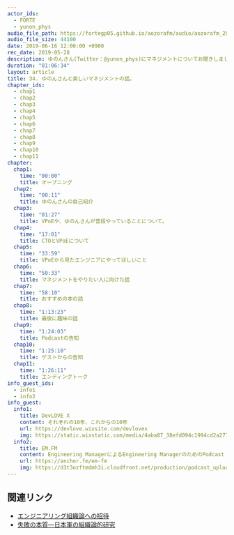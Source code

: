 ```yaml
---
actor_ids:
  - FORTE
  - yunon_phys
audio_file_path: https://fortegp05.github.io/aozorafm/audio/aozorafm_20190618_01.mp3
audio_file_size: 44100
date: 2019-06-16 12:00:00 +0900
rec_date: 2019-05-28
description: ゆのんさん(Twitter：@yunon_phys)にマネジメントについてお聞きしました。
duration: "01:06:34"
layout: article
title: 34. ゆのんさんと楽しいマネジメントの話。
chapter_ids:
  - chap1
  - chap2
  - chap3
  - chap4
  - chap5
  - chap6
  - chap7
  - chap8
  - chap9
  - chap10
  - chap11
chapter:
  chap1:
    time: "00:00"
    title: オープニング
  chap2:
    time: "00:11"
    title: ゆのんさんの自己紹介
  chap3:
    time: "01:27"
    title: VPoEや、ゆのんさんが普段やっていることについて。
  chap4:
    time: "17:01"
    title: CTOとVPoEについて
  chap5:
    time: "33:59"
    title: VPoEから見たエンジニアにやってほしいこと
  chap6:
    time: "50:33"
    title: マネジメントをやりたい人に向けた話
  chap7:
    time: "58:10"
    title: おすすめの本の話
  chap8:
    time: "1:13:23"
    title: 最後に趣味の話
  chap9:
    time: "1:24:03"
    title: Podcastの告知
  chap10:
    time: "1:25:10"
    title: ゲストからの告知
  chap11:
    time: "1:26:11"
    title: エンディングトーク
info_guest_ids:
  - info1
  - info2
info_guest:
  info1:
    title: DevLOVE X
    content: それぞれの10年、これからの10年
    url: https://devlove.wixsite.com/devlovex
    img: https://static.wixstatic.com/media/4aba87_38efd094c1994cd2a277d5547890db4c~mv2.png/v1/fill/w_900,h_300,al_c/4aba87_38efd094c1994cd2a277d5547890db4c~mv2.png
  info2:
    title: EM.FM
    content: Engineering ManagerによるEngineering ManagerのためのPodcast
    url: https://anchor.fm/em-fm
    img: https://d3t3ozftmdmh3i.cloudfront.net/production/podcast_uploaded400/1081072/1081072-1538224664667-9733e3a32ce19.jpg
---
```


## 関連リンク
- [エンジニアリング組織論への招待](https://www.amazon.co.jp/%E3%82%A8%E3%83%B3%E3%82%B8%E3%83%8B%E3%82%A2%E3%83%AA%E3%83%B3%E3%82%B0%E7%B5%84%E7%B9%94%E8%AB%96%E3%81%B8%E3%81%AE%E6%8B%9B%E5%BE%85-%E4%B8%8D%E7%A2%BA%E5%AE%9F%E6%80%A7%E3%81%AB%E5%90%91%E3%81%8D%E5%90%88%E3%81%86%E6%80%9D%E8%80%83%E3%81%A8%E7%B5%84%E7%B9%94%E3%81%AE%E3%83%AA%E3%83%95%E3%82%A1%E3%82%AF%E3%82%BF%E3%83%AA%E3%83%B3%E3%82%B0-%E5%BA%83%E6%9C%A8-%E5%A4%A7%E5%9C%B0/dp/4774196053)
- [失敗の本質―日本軍の組織論的研究](https://www.amazon.co.jp/gp/product/4122018331)
